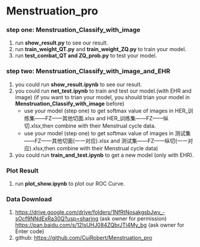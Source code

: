 # Menstruation_pro

### step one: Menstruation_Classify_with_image

 1. run **show_result.py** to see our result.
 2. run **train_weight_QT.py** and **train_weight_ZQ.py** to train your model.
 3. run **test_combat_QT and ZQ_prob.py** to test your model.


### step two: Menstruation_Classify_with_image_and_EHR

1. you could run **show_result.ipynb** to see our result.
2. you could run **net_test.ipynb** to train and test our model.(with EHR and image)
   (if you want to trian your model, you should trian your model in **Menstruation_Classify_with_image** before)
    - use your model (step one) to get softmax value of images in  HER_训练集——FZ——其他切面.xlsx and HER_训练集——FZ——纵切.xlsx,then combine with their Menstrual cycle data.
    - use your model (step one) to get softmax value of images in  测试集——FZ——其他切面(一一对应).xlsx and 测试集——FZ——纵切(一一对应).xlsx,then combine with their Menstrual cycle data)
3. you could run **train_and_test.ipynb** to get a new model (only with EHR).
   
   
### Plot Result

1. run **plot_show.ipynb** to plot our ROC Curve.

### Data Download

1. https://drive.google.com/drive/folders/1NfRtNosakgsbJwv_-sOcf9NNdExRa30Q?usp=sharing (ask owner for permission)
 https://pan.baidu.com/s/12IsUHJ084ZQbrJTl4My_bg  (ask owner for Enter code)
2. github: https://github.com/CuiRobert/Menstruation_pro

